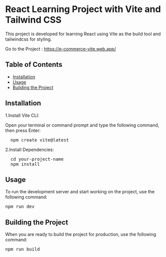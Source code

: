 # React Learning Project with Vite and Tailwind CSS

This project is developed for learning React using Vite as the build tool and tailwindcss for styling.


Go to the Project : [https://e-commerce-vite.web.app/ ](https://e-commerce-vite.web.app/ )

## Table of Contents

- [Installation](#installation)
- [Usage](#usage)
- [Building the Project](#building-the-project)

## Installation

1.Install Vite CLI:

Open your terminal or command prompt and type the following command, then press Enter:
<pre>
  npm create vite@latest
</pre>

2.Install Dependencies:

<pre>
  cd your-project-name
  npm install
</pre>

## Usage
To run the development server and start working on the project, use the following command:
<pre>npm run dev</pre>

## Building the Project
When you are ready to build the project for production, use the following command:
<pre>npm run build</pre>

